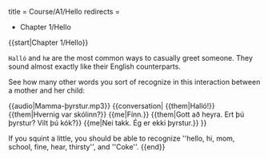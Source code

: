 title = Course/A1/Hello
redirects =
- Chapter 1/Hello
>>>>

{{start|Chapter 1/Hello}}

`Halló` and `hæ` are the most common ways to casually greet someone. They sound almost exactly like their English counterparts.

See how many other words you sort of recognize in this interaction between a mother and her child:

{{audio|Mamma-þyrstur.mp3}}
{{conversation|
{{them|Halló!}}
{{them|Hvernig var skólinn?}}
{{me|Fínn.}}
{{them|Gott að heyra. Ert þú þyrstur? Vilt þú kók?}}
{{me|Nei takk. Ég er ekki þyrstur.}}
}}

If you squint a little, you should be able to recognize ''hello, hi, mom, school, fine, hear, thirsty'', and ''Coke''.
{{end}}